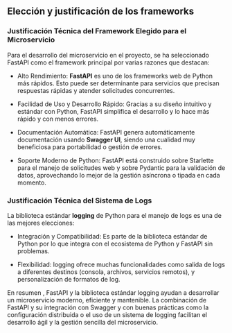 ## Elección y justificación de los frameworks

### Justificación Técnica del Framework Elegido para el Microservicio

Para el desarrollo del microservicio en el proyecto, se ha seleccionado FastAPI como el framework principal por varias razones que destacan:

- Alto Rendimiento: **FastAPI** es uno de los frameworks web de Python más rápidos. Esto puede ser determinante para servicios que precisan respuestas rápidas y atender solicitudes concurrentes.

- Facilidad de Uso y Desarrollo Rápido: Gracias a su diseño intuitivo y estándar con Python, FastAPI simplifica el desarrollo y lo hace más rápido y con menos errores.

- Documentación Automática: FastAPI genera automáticamente documentación usando **Swagger UI**, siendo una cualidad muy beneficiosa para portabilidad o gestión de errores.

- Soporte Moderno de Python: FastAPI está construido sobre Starlette para el manejo de solicitudes web y sobre Pydantic para la validación de datos, aprovechando lo mejor de la gestión asíncrona o tipada en cada momento.

### Justificación Técnica del Sistema de Logs

La biblioteca estándar **logging** de Python para el manejo de logs es una de las mejores elecciones:

- Integración y Compatibilidad: Es parte de la biblioteca estándar de Python por lo que integra con el ecosistema de Python y FastAPI sin problemas.

- Flexibilidad: logging ofrece muchas funcionalidades como salida de logs a diferentes destinos (consola, archivos, servicios remotos), y personalización de formatos de log.

En resumen , FastAPI y la biblioteca estándar logging ayudan a desarrollar un microservicio moderno, eficiente y mantenible. La combinación de FastAPI y su integración con Swagger y con buenas prácticas como la configuración distribuida o el uso de un sistema de logging facilitan el desarrollo ágil y la gestión sencilla del microservicio.